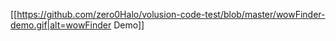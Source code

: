[[https://github.com/zero0Halo/volusion-code-test/blob/master/wowFinder-demo.gif|alt=wowFinder Demo]]
